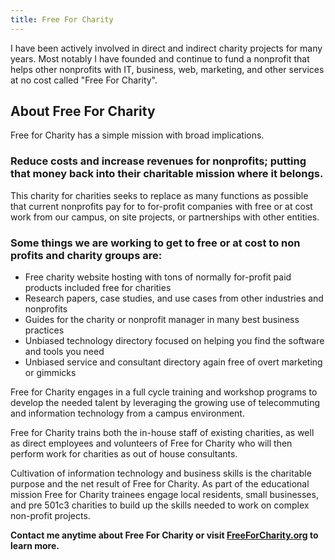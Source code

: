 ```yaml
---
title: Free For Charity
---
```


I have been actively involved in direct and indirect charity projects for many years. Most notably I have founded and continue to fund a nonprofit that helps other nonprofits with IT, business, web, marketing, and other services at no cost called "Free For Charity".

## About Free For Charity

Free for Charity has a simple mission with broad implications.

### Reduce costs and increase revenues for nonprofits; putting that money back into their charitable mission where it belongs.

This charity for charities seeks to replace as many functions as possible that current nonprofits pay for to for-profit companies with free or at cost work from our campus, on site projects, or partnerships with other entities.

### Some things we are working to get to free or at cost to non profits and charity groups are:
- Free charity website hosting with tons of normally for-profit paid products included free for charities
- Research papers, case studies, and use cases from other industries and nonprofits
- Guides for the charity or nonprofit manager in many best business practices
- Unbiased technology directory focused on helping you find the software and tools you need
- Unbiased service and consultant directory again free of overt marketing or gimmicks

Free for Charity engages in a full cycle training and workshop programs to develop the needed talent by leveraging the growing use of telecommuting and information technology from a campus environment.

Free for Charity trains both the in-house staff of existing charities, as well as direct employees and volunteers of Free for Charity who will then perform work for charities as out of house consultants.

Cultivation of information technology and business skills is the charitable purpose and the net result of Free for Charity. As part of the educational mission Free for Charity trainees engage local residents, small businesses, and pre 501c3 charities to build up the skills needed to work on complex non-profit projects.

**Contact me anytime about Free For Charity or visit [FreeForCharity.org](https://freeforcharity.org) to learn more.**